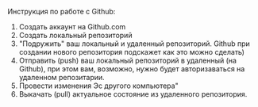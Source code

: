 Инструкция по работе с Github:

1. Создать аккаунт на Github.com
2. Создать локальный репозиторий
3. "Подружить" ваш локальный и удаленный репозиторий. Github при создании нового репозитория подскажет как это можно сделать)
4. Отправить (push) ваш локальный репозиторий в удаленный (на Github), при этом вам, возможно, нужно будет авторизаваться на удаленном репозитарии.
5. Провести изменения Эс другого компьютера"
6. Выкачать (pull) актуальное состояние из удаленного репозитория.

